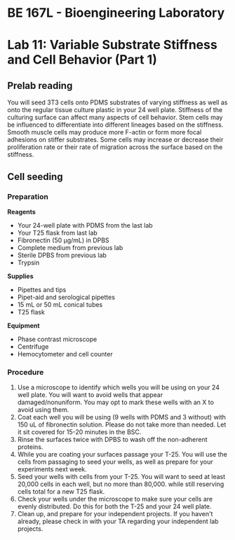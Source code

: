 # BE 167L - Bioengineering Laboratory

# Lab 11: Variable Substrate Stiffness and Cell Behavior (Part 1)

## Prelab reading

You will seed 3T3 cells onto PDMS substrates of varying stiffness as well as onto the regular tissue culture plastic in your 24 well plate. Stiffness of the culturing surface can affect many aspects of cell behavior. Stem cells may be influenced to differentiate into different lineages based on the stiffness. Smooth muscle cells may produce more F-actin or form more focal adhesions on stiffer substrates. Some cells may increase or decrease their proliferation rate or their rate of migration across the surface based on the stiffness.

## Cell seeding

### Preparation

**Reagents**

- Your 24-well plate with PDMS from the last lab
- Your T25 flask from last lab
- Fibronectin (50 µg/mL) in DPBS
- Complete medium from previous lab
- Sterile DPBS from previous lab
- Trypsin

**Supplies**

- Pipettes and tips
- Pipet-aid and serological pipettes
- 15 mL or 50 mL conical tubes
- T25 flask

**Equipment**

- Phase contrast microscope
- Centrifuge
- Hemocytometer and cell counter

### Procedure

1.  Use a microscope to identify which wells you will be using on your 24 well plate. You will want to avoid wells that appear damaged/nonuniform. You may opt to mark these wells with an X to avoid using them.
2.  Coat each well you will be using (9 wells with PDMS and 3 without) with 150 uL of fibronectin solution. Please do not take more than needed. Let it sit covered for 15-20 minutes in the BSC.
3. Rinse the surfaces twice with DPBS to wash off the non-adherent proteins.
4. While you are coating your surfaces passage your T-25. You will use the cells from passaging to seed your wells, as well as prepare for your experiments next week.
5. Seed your wells with cells from your T-25. You will want to seed at least 20,000 cells in each well, but no more than 80,000. while still reserving cells total for a new T25 flask.
6. Check your wells under the microscope to make sure your cells are evenly distributed. Do this for both the T-25 and your 24 well plate.
7. Clean up, and prepare for your independent projects. If you haven't already, please check in with your TA regarding your independent lab projects.
